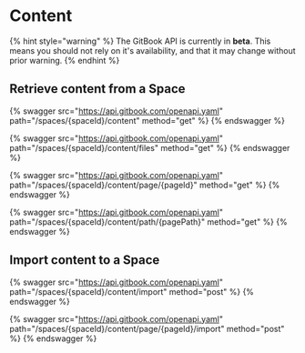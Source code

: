 # Content

{% hint style="warning" %}
The GitBook API is currently in **beta**. This means you should not rely on it's availability, and that it may change without prior warning.
{% endhint %}

## Retrieve content from a Space

{% swagger src="https://api.gitbook.com/openapi.yaml" path="/spaces/{spaceId}/content" method="get" %}
{% endswagger %}

{% swagger src="https://api.gitbook.com/openapi.yaml" path="/spaces/{spaceId}/content/files" method="get" %}
{% endswagger %}

{% swagger src="https://api.gitbook.com/openapi.yaml" path="/spaces/{spaceId}/content/page/{pageId}" method="get" %}
{% endswagger %}

{% swagger src="https://api.gitbook.com/openapi.yaml" path="/spaces/{spaceId}/content/path/{pagePath}" method="get" %}
{% endswagger %}

## Import content to a Space

{% swagger src="https://api.gitbook.com/openapi.yaml" path="/spaces/{spaceId}/content/import" method="post" %}
{% endswagger %}

{% swagger src="https://api.gitbook.com/openapi.yaml" path="/spaces/{spaceId}/content/page/{pageId}/import" method="post" %}
{% endswagger %}
